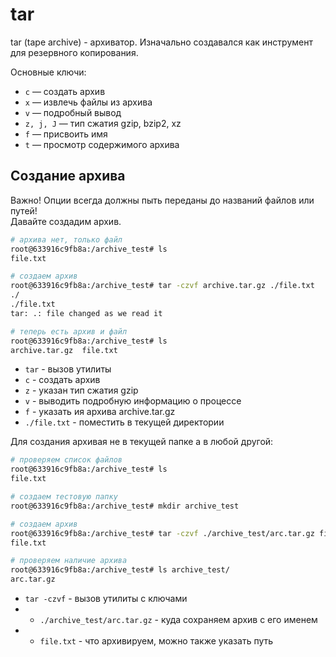 # tar

tar (tape archive) - архиватор. Изначально создавался как инструмент для резервного копирования.  

Основные ключи:  
- `c` — создать архив
- `x` — извлечь файлы из архива
- `v` — подробный вывод
- `z, j, J` — тип сжатия gzip, bzip2, xz
- `f` — присвоить имя
- `t` — просмотр содержимого архива

## Создание архива

Важно! Опции всегда должны пыть переданы до названий файлов или путей!  
Давайте создадим архив.
```sh
# архива нет, только файл
root@633916c9fb8a:/archive_test# ls
file.txt

# создаем архив
root@633916c9fb8a:/archive_test# tar -czvf archive.tar.gz ./file.txt
./
./file.txt
tar: .: file changed as we read it

# теперь есть архив и файл
root@633916c9fb8a:/archive_test# ls
archive.tar.gz  file.txt
```
* `tar` - вызов утилиты
* `с` - создать архив
* `z` - указан тип сжатия gzip
* `v` - выводить подробную информацию о процессе
* `f` - указать ия архива archive.tar.gz
* `./file.txt` - поместить в текущей директории

Для создания архивая не в текущей папке а в любой другой:
```sh
# проверяем список файлов 
root@633916c9fb8a:/archive_test# ls
file.txt

# создаем тестовую папку
root@633916c9fb8a:/archive_test# mkdir archive_test

# создаем архив
root@633916c9fb8a:/archive_test# tar -czvf ./archive_test/arc.tar.gz file.txt 
file.txt

# проверяем наличие архива
root@633916c9fb8a:/archive_test# ls archive_test/
arc.tar.gz
```

* `tar -czvf` - вызов утилиты с ключами
* * `./archive_test/arc.tar.gz` - куда сохраняем архив с его именем
* * `file.txt` - что архивируем, можно также указать путь